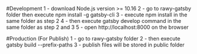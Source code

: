 #Development
1 - download Node.js version >= 10.16
2 - go to rawy-gatsby folder then execute npm install -g gatsby-cli
3 - execute npm install in the same folder as step 2
4 - then execute gatsby develop command in the same folder as step 2 and 3
5 - open http://localhost:8000 on the browser

#Production (For Publish)
1 - go to rawy-gatsby folder
2 - then execute gatsby build --prefix-paths
3 - publish files will be stored in public folder